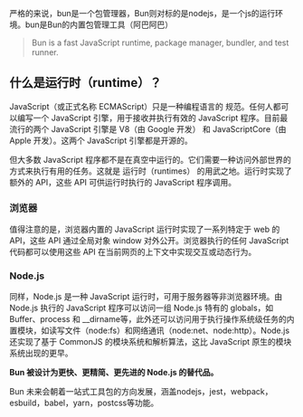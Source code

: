 严格的来说，bun是一个包管理器，Bun则对标的是nodejs，是一个js的运行环境。bun是Bun的内置包管理工具（阿巴阿巴）

> Bun is a fast JavaScript runtime, package manager, bundler, and test runner.

## 什么是运行时（runtime）？

JavaScript（或正式名称 ECMAScript）只是一种编程语言的 规范。任何人都可以编写一个 JavaScript 引擎，用于接收并执行有效的 JavaScript 程序。目前最流行的两个 JavaScript 引擎是 V8（由 Google 开发） 和 JavaScriptCore（由 Apple 开发）。这两个 JavaScript 引擎都是开源的。

但大多数 JavaScript 程序都不是在真空中运行的。它们需要一种访问外部世界的方式来执行有用的任务。这就是 运行时（runtimes） 的用武之地。运行时实现了额外的 API，这些 API 可供运行时执行的 JavaScript 程序调用。

### 浏览器

值得注意的是，浏览器内置的 JavaScript 运行时实现了一系列特定于 web 的 API，这些 API 通过全局对象 window 对外公开。浏览器执行的任何 JavaScript 代码都可以使用这些 API 在当前网页的上下文中实现交互或动态行为。

### Node.js

同样，Node.js 是一种 JavaScript 运行时，可用于服务器等非浏览器环境。由 Node.js 执行的 JavaScript 程序可以访问一组 Node.js 特有的 globals，如 Buffer、process 和 \_\_dirname等，此外还可以访问用于执行操作系统级任务的内置模块，如读写文件（node:fs）和网络通讯（node:net、node:http）。Node.js 还实现了基于 CommonJS 的模块系统和解析算法，这比 JavaScript 原生的模块系统出现的更早。

**Bun 被设计为更快、更精简、更先进的 Node.js 的替代品。**

Bun 未来会朝着一站式工具包的方向发展，涵盖nodejs，jest，webpack，esbuild，babel，yarn，postcss等功能。